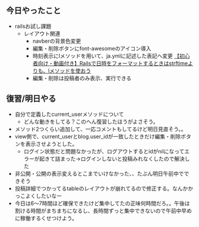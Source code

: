 ## 今日やったこと
- railsお試し課題
  - レイアウト関連
    - navberの背景色変更
    - 編集・削除ボタンにfont-awesomeのアイコン導入
    - 時刻表示にlメソッドを用いて、ja.ymlに記述した表記へ変更
    [【初心者向け・動画付き】Railsで日時をフォーマットするときはstrftimeよりも、lメソッドを使おう](https://qiita.com/jnchito/items/831654253fb8a958ec25)
    - 編集・削除は投稿者のみ表示、実行できる

## 復習/明日やる
- 自分で定義したcurrent_userメソッドについて
  - どんな動きをしてる？このへん復習したほうがよさそう。
- メソッド2つくらい追加して、一応コメントもしてるけど明日見直そう。。
- view側で、current_userとblog.user_idが一致したときだけ編集・削除ボタンを表示させようとした。
  - ログイン状態だと問題なかったが、ログアウトするとidがnilになってエラーが起きて詰まった→ログインしないと投稿みれなくしたので解決した
- 非公開・公開の表示変えるとこまでいけなかった、、たぶん明日午前中でできそう
- 投稿詳細でつかってるtableのレイアウトが崩れてるので修正する。なんかかっこよくしたいなー
- 今日は6～7時間ほど確保できたけど集中してたの正味何時間だろ。。午後は割ける時間がまちまちになるし、長時間ずっと集中できないので午前中早めに稼働するくせつけよう。